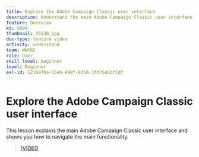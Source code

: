 ```yaml
---
title: Explore the Adobe Campaign Classic user interface
description: Understand the main Adobe Campaign Classic user interface and shows you how to navigate the main functionality.
feature: Overview
kt: 5009
thumbnail: 35130.jpg
doc-type: feature video
activity: understand
team: WWFRE
role: User
skill level: beginner
level: Beginner
exl-id: 521b970a-55eb-498f-9350-3fd7546bf1df
---
```

# Explore the Adobe Campaign Classic user interface

This lesson explains the main Adobe Campaign Classic user interface and shows you how to navigate the main functionality.

>[!VIDEO](https://video.tv.adobe.com/v/35130?quality=12)

